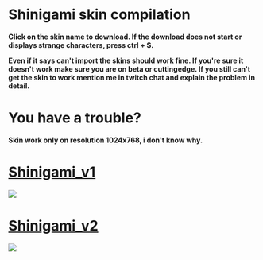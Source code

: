 # Shinigami skin compilation

**Click on the skin name to download. If the download does not start or displays strange characters, press ctrl + S.**

**Even if it says can't import the skins should work fine. If you're sure it doesn't work make sure you are on beta or cuttingedge. If you still can't get the skin to work mention me in twitch chat and explain the problem in detail.**

# You have a trouble?

**Skin work only on resolution 1024x768, i don't know why.**


# [Shinigami_v1](https://www.dropbox.com/s/94l6ub4wvxkxmjl/Shinigami-skin.osk?dl=0)
![](http://i.imgur.com/mRWdkw2.jpg)

# [Shinigami_v2](https://www.dropbox.com/s/3tvxvlraa4p8hxj/Shinigami.osk?dl=0)
![](http://hariza.ddns.net/ss/hmlCJYEK.jpg)




